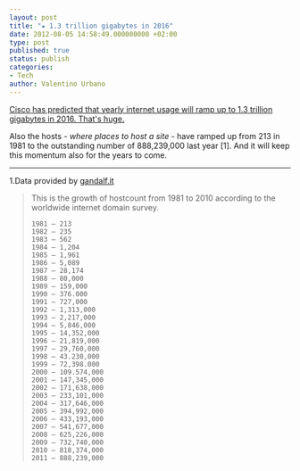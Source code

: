 ```yaml
---
layout: post
title: "★ 1.3 trillion gigabytes in 2016"
date: 2012-08-05 14:58:49.000000000 +02:00
type: post
published: true
status: publish
categories:
- Tech
author: Valentino Urbano 
---
```


[Cisco has predicted that yearly internet usage will ramp up to 1.3 trillion gigabytes in 2016\. That's huge.][0]

Also the hosts _- where places to host a site -_ have ramped up from 213 in 1981 to the outstanding number of 888,239,000 last year \[1\]. And it will keep this momentum also for the years to come.

---

1.Data provided by [gandalf.it][1]

> This is the growth of hostcount from 1981 to 2010 according to the worldwide internet domain survey.
> 
>     1981 – 213 
>     1982 – 235 
>     1983 – 562 
>     1984 – 1,204 
>     1985 – 1,961 
>     1986 – 5,089 
>     1987 – 28,174 
>     1988 – 80,000 
>     1989 – 159,000 
>     1990 – 376.000 
>     1991 – 727,000 
>     1992 – 1,313,000 
>     1993 – 2,217,000 
>     1994 – 5,846,000 
>     1995 – 14,352,000 
>     1996 – 21,819,000 
>     1997 – 29,760,000 
>     1998 – 43.230,000 
>     1999 – 72,398.000 
>     2000 – 109.574,000 
>     2001 – 147,345,000 
>     2002 – 171,638,000 
>     2003 – 233,101,000 
>     2004 – 317,646,000 
>     2005 – 394,992,000 
>     2006 – 433,193,000 
>     2007 – 541,677,000 
>     2008 – 625,226,000 
>     2009 – 732,740,000 
>     2010 – 818,374,000 
>     2011 – 888,239,000
> 
> 



[0]: http://www.theverge.com/2012/5/30/3053395/yearly-internet-usage-1-3-trillion-gigabytes-2016-cisco
[1]: http://www.gandalf.it/data/data1.htm